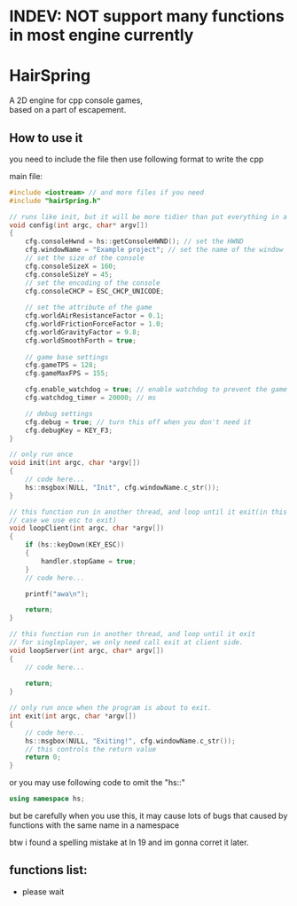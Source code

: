 # INDEV: NOT support many functions in most engine currently
# HairSpring
A 2D engine for cpp console games,  
based on a part of escapement.

## How to use it
you need to include the file then use following format to write the cpp

main file:
```cpp
#include <iostream> // and more files if you need
#include "hairSpring.h"

// runs like init, but it will be more tidier than put everything in a function.
void config(int argc, char* argv[])
{
	cfg.consoleHwnd = hs::getConsoleHWND(); // set the HWND
	cfg.windowName = "Example project"; // set the name of the window
	// set the size of the console
	cfg.consoleSizeX = 160;
	cfg.consoleSizeY = 45;
	// set the encoding of the console
	cfg.consoleCHCP = ESC_CHCP_UNICODE;
	
	// set the attribute of the game
	cfg.worldAirResistanceFactor = 0.1;
	cfg.worldFrictionForceFactor = 1.0;
	cfg.worldGravityFactor = 9.8;
	cfg.worldSmoothForth = true;
	
	// game base settings
	cfg.gameTPS = 128;
	cfg.gameMaxFPS = 155;

	cfg.enable_watchdog = true; // enable watchdog to prevent the game crash but doesn't exit
	cfg.watchdog_timer = 20000; // ms

	// debug settings
	cfg.debug = true; // turn this off when you don't need it
	cfg.debugKey = KEY_F3;
}

// only run once
void init(int argc, char *argv[])
{
	// code here...
	hs::msgbox(NULL, "Init", cfg.windowName.c_str());
}

// this function run in another thread, and loop until it exit(in this
// case we use esc to exit)
void loopClient(int argc, char *argv[])
{
	if (hs::keyDown(KEY_ESC))
	{
		handler.stopGame = true;
	}
	// code here...

	printf("awa\n");

	return;
}

// this function run in another thread, and loop until it exit
// for singleplayer, we only need call exit at client side.
void loopServer(int argc, char* argv[])
{
	// code here...
	
	return;
}

// only run once when the program is about to exit.
int exit(int argc, char *argv[])
{
	// code here...
	hs::msgbox(NULL, "Exiting!", cfg.windowName.c_str());
	// this controls the return value
	return 0;
}

```
or you may use following code to omit the "hs::"
```cpp
using namespace hs;
```
but be carefully when you use this, it may cause lots of bugs that caused by functions with the same name in a namespace

btw i found a spelling mistake at ln 19 and im gonna corret it later.

## functions list:
- please wait
